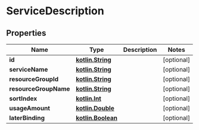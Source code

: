 # ServiceDescription

## Properties
Name | Type | Description | Notes
------------ | ------------- | ------------- | -------------
**id** | [**kotlin.String**](.md) |  |  [optional]
**serviceName** | [**kotlin.String**](.md) |  |  [optional]
**resourceGroupId** | [**kotlin.String**](.md) |  |  [optional]
**resourceGroupName** | [**kotlin.String**](.md) |  |  [optional]
**sortIndex** | [**kotlin.Int**](.md) |  |  [optional]
**usageAmount** | [**kotlin.Double**](.md) |  |  [optional]
**laterBinding** | [**kotlin.Boolean**](.md) |  |  [optional]
